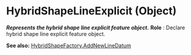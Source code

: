 # HybridShapeLineExplicit (Object)

**_Represents the hybrid shape line explicit feature object._**
**Role** : Declare hybrid shape line explicit feature object.

**See also:**      [HybridShapeFactory.AddNewLineDatum](../GSMInterfaces/interface_HybridShapeFactory_68680.htm#AddNewLineDatum)
